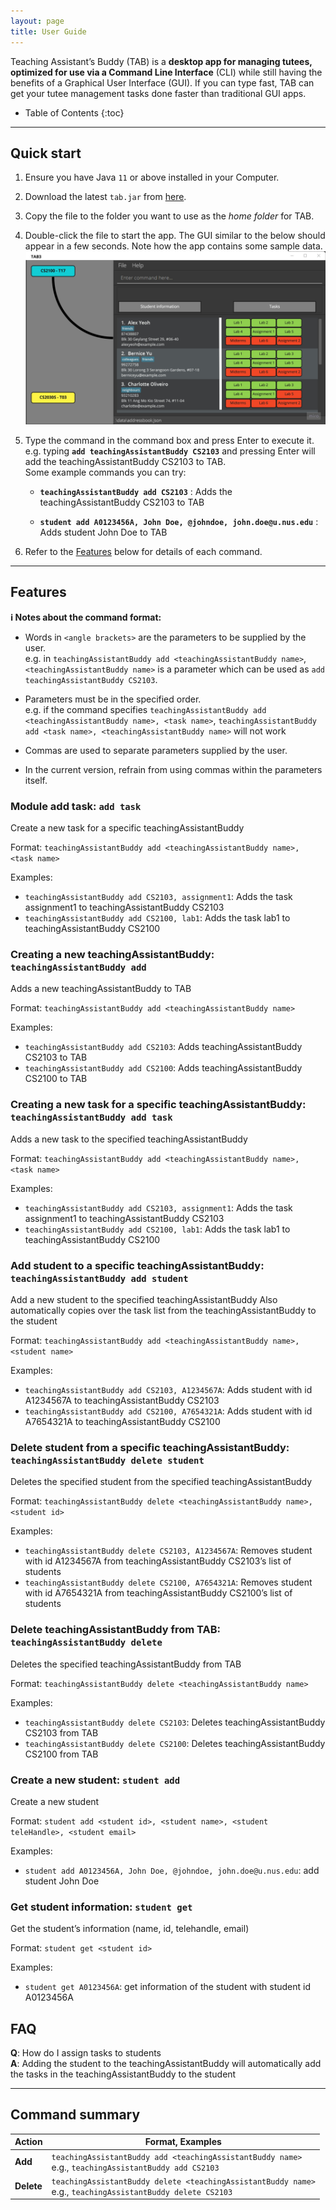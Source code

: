 ```yaml
---
layout: page
title: User Guide
---
```


Teaching Assistant’s Buddy (TAB) is a **desktop app for managing tutees, optimized for use via a Command Line Interface** (CLI) while still 
having the benefits of a Graphical User Interface (GUI). If you can type fast, TAB can get your tutee management 
tasks done faster than traditional GUI apps.

* Table of Contents
{:toc}

--------------------------------------------------------------------------------------------------------------------

## Quick start

1. Ensure you have Java `11` or above installed in your Computer.

1. Download the latest `tab.jar` from [here](https://github.com/AY2122S1-CS2103-F09-1/tp/releases).

1. Copy the file to the folder you want to use as the _home folder_ for TAB.

1. Double-click the file to start the app. The GUI similar to the below should appear in a few seconds. Note how the app contains some sample data.<br>
   ![Ui](images/Ui.png)

1. Type the command in the command box and press Enter to execute it. e.g. typing **`add teachingAssistantBuddy CS2103`** and pressing Enter will add the teachingAssistantBuddy CS2103 to TAB.<br>
   Some example commands you can try:

   * **`teachingAssistantBuddy add CS2103`** : Adds the teachingAssistantBuddy CS2103 to TAB

   * **`student add A0123456A, John Doe, @johndoe, john.doe@u.nus.edu`** : Adds student John Doe to TAB

1. Refer to the [Features](#features) below for details of each command.

--------------------------------------------------------------------------------------------------------------------

## Features

<div markdown="block" class="alert alert-info">

**:information_source: Notes about the command format:**<br>

* Words in `<angle brackets>` are the parameters to be supplied by the user.<br>
  e.g. in `teachingAssistantBuddy add <teachingAssistantBuddy name>`, `<teachingAssistantBuddy name>` is a parameter which can be used as `add teachingAssistantBuddy CS2103`.

* Parameters must be in the specified order.<br>
  e.g. if the command specifies `teachingAssistantBuddy add <teachingAssistantBuddy name>, <task name>`, `teachingAssistantBuddy add <task name>, <teachingAssistantBuddy name>` will not work

* Commas are used to separate parameters supplied by the user.

* In the current version, refrain from using commas within the parameters itself.

</div>


### Module add task: `add task`

Create a new task for a specific teachingAssistantBuddy

Format: `teachingAssistantBuddy add <teachingAssistantBuddy name>, <task name>`

Examples:
* `teachingAssistantBuddy add CS2103, assignment1`: Adds the task assignment1 to teachingAssistantBuddy CS2103
* `teachingAssistantBuddy add CS2100, lab1`: Adds the task lab1 to teachingAssistantBuddy CS2100

### Creating a new teachingAssistantBuddy: `teachingAssistantBuddy add`

Adds a new teachingAssistantBuddy to TAB

Format: `teachingAssistantBuddy add <teachingAssistantBuddy name>`

Examples:
* `teachingAssistantBuddy add CS2103`: Adds teachingAssistantBuddy CS2103 to TAB
* `teachingAssistantBuddy add CS2100`: Adds teachingAssistantBuddy CS2100 to TAB

### Creating a new task for a specific teachingAssistantBuddy: `teachingAssistantBuddy add task`

Adds a new task to the specified teachingAssistantBuddy

Format: `teachingAssistantBuddy add <teachingAssistantBuddy name>, <task name>`

Examples:
* `teachingAssistantBuddy add CS2103, assignment1`: Adds the task assignment1 to teachingAssistantBuddy CS2103
* `teachingAssistantBuddy add CS2100, lab1`: Adds the task lab1 to teachingAssistantBuddy CS2100

### Add student to a specific teachingAssistantBuddy: `teachingAssistantBuddy add student`

Add a new student to the specified teachingAssistantBuddy
Also automatically copies over the task list from the teachingAssistantBuddy to the student

Format: `teachingAssistantBuddy add <teachingAssistantBuddy name>, <student name>`

Examples:
* `teachingAssistantBuddy add CS2103, A1234567A`: Adds student with id A1234567A to teachingAssistantBuddy CS2103
* `teachingAssistantBuddy add CS2100, A7654321A`: Adds student with id A7654321A to teachingAssistantBuddy CS2100

### Delete student from a specific teachingAssistantBuddy: `teachingAssistantBuddy delete student`

Deletes the specified student from the specified teachingAssistantBuddy

Format: `teachingAssistantBuddy delete <teachingAssistantBuddy name>, <student id>`

Examples:
* `teachingAssistantBuddy delete CS2103, A1234567A`: Removes student with id A1234567A from teachingAssistantBuddy CS2103’s list of students
* `teachingAssistantBuddy delete CS2100, A7654321A`: Removes student with id A7654321A from teachingAssistantBuddy CS2100’s list of students

### Delete teachingAssistantBuddy from TAB: `teachingAssistantBuddy delete`

Deletes the specified teachingAssistantBuddy from TAB

Format: `teachingAssistantBuddy delete <teachingAssistantBuddy name>`

Examples:
* `teachingAssistantBuddy delete CS2103`: Deletes teachingAssistantBuddy CS2103 from TAB
* `teachingAssistantBuddy delete CS2100`: Deletes teachingAssistantBuddy CS2100 from TAB

### Create a new student: `student add`

Create a new student

Format: `student add <student id>, <student name>, <student teleHandle>, <student email>`

Examples:
* `student add A0123456A, John Doe, @johndoe, john.doe@u.nus.edu`: add student John Doe

### Get student information: `student get`

Get the student’s information (name, id, telehandle, email)

Format: `student get <student id>`

Examples:
* `student get A0123456A`: get information of the student with student id A0123456A

## FAQ

**Q**: How do I assign tasks to students<br>
**A**: Adding the student to the teachingAssistantBuddy will automatically add the tasks in the teachingAssistantBuddy to the student

--------------------------------------------------------------------------------------------------------------------

## Command summary

Action | Format, Examples
--------|------------------
**Add** | `teachingAssistantBuddy add <teachingAssistantBuddy name>` <br> e.g., `teachingAssistantBuddy add CS2103`
**Delete** | `teachingAssistantBuddy delete <teachingAssistantBuddy name>`<br> e.g., `teachingAssistantBuddy delete CS2103`

